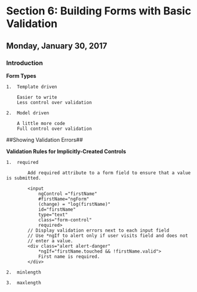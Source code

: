 # Section 6:  Building Forms with Basic Validation

## Monday, January 30, 2017

### Introduction

**Form Types**

    1.  Template driven

        Easier to write
        Less control over validation

    2.  Model driven

        A little more code
        Full control over validation


##Showing Validation Errors##

**Validation Rules for Implicitly-Created Controls**
    
    1.  required

            Add required attribute to a form field to ensure that a value is submitted.

            <input 
                ngControl ="firstName" 
                #firstName="ngForm" 
                (change) = "log(firstName)" 
                id="firstName" 
                type="text" 
                class="form-control"
                required>
            // Display validation errors next to each input field
            // Use *ngIf to alert only if user visits field and does not
            // enter a value.
            <div class="alert alert-danger" 
                *ngIf="firstName.touched && !firstName.valid">
                First name is required. 
            </div>

    2.  minlength

    3.  maxlength

